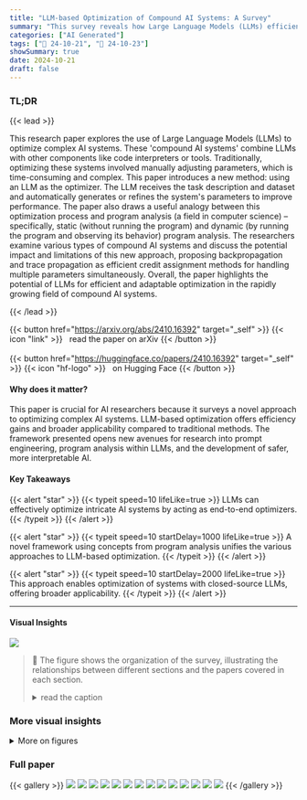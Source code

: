 ```yaml
---
title: "LLM-based Optimization of Compound AI Systems: A Survey"
summary: "This survey reveals how Large Language Models (LLMs) efficiently optimize complex AI systems by acting as end-to-end optimizers, bypassing gradient calculations and generating intricate instructions."
categories: ["AI Generated"]
tags: ["🔖 24-10-21", "🤗 24-10-23"]
showSummary: true
date: 2024-10-21
draft: false
---
```


### TL;DR


{{< lead >}}

This research paper explores the use of Large Language Models (LLMs) to optimize complex AI systems.  These 'compound AI systems' combine LLMs with other components like code interpreters or tools. Traditionally, optimizing these systems involved manually adjusting parameters, which is time-consuming and complex. This paper introduces a new method: using an LLM as the optimizer. The LLM receives the task description and dataset and automatically generates or refines the system's parameters to improve performance.  The paper also draws a useful analogy between this optimization process and program analysis (a field in computer science) – specifically, static (without running the program) and dynamic (by running the program and observing its behavior) program analysis.  The researchers examine various types of compound AI systems and discuss the potential impact and limitations of this new approach, proposing backpropagation and trace propagation as efficient credit assignment methods for handling multiple parameters simultaneously.  Overall, the paper highlights the potential of LLMs for efficient and adaptable optimization in the rapidly growing field of compound AI systems.

{{< /lead >}}


{{< button href="https://arxiv.org/abs/2410.16392" target="_self" >}}
{{< icon "link" >}} &nbsp; read the paper on arXiv
{{< /button >}}
<br><br>
{{< button href="https://huggingface.co/papers/2410.16392" target="_self" >}}
{{< icon "hf-logo" >}} &nbsp; on Hugging Face
{{< /button >}}

#### Why does it matter?
This paper is crucial for AI researchers because it surveys a novel approach to optimizing complex AI systems.  LLM-based optimization offers efficiency gains and broader applicability compared to traditional methods. The framework presented opens new avenues for research into prompt engineering, program analysis within LLMs, and the development of safer, more interpretable AI.
#### Key Takeaways

{{< alert "star" >}}
{{< typeit speed=10 lifeLike=true >}} LLMs can effectively optimize intricate AI systems by acting as end-to-end optimizers. {{< /typeit >}}
{{< /alert >}}

{{< alert "star" >}}
{{< typeit speed=10 startDelay=1000 lifeLike=true >}} A novel framework using concepts from program analysis unifies the various approaches to LLM-based optimization. {{< /typeit >}}
{{< /alert >}}

{{< alert "star" >}}
{{< typeit speed=10 startDelay=2000 lifeLike=true >}} This approach enables optimization of systems with closed-source LLMs, offering broader applicability. {{< /typeit >}}
{{< /alert >}}

------
#### Visual Insights



![](figures/figures_2_0.png)

> 🔼 The figure shows the organization of the survey, illustrating the relationships between different sections and the papers covered in each section.
> <details>
> <summary>read the caption</summary>
> Figure 1: Organization of this survey. A non-exhaustive list of papers is provided.
> </details>







### More visual insights

<details>
<summary>More on figures
</summary>


![](figures/figures_5_0.png)

> 🔼 This figure illustrates the difference between backpropagation and trace propagation in credit assignment for optimizing compound AI systems using LLMs.
> <details>
> <summary>read the caption</summary>
> Figure 2: Credit assignment: a local vs. a global approach. In backpropagation, the optimizer updates each parameter individually. In trace propagation, the prompt contains the execution trace, which allows it to generate all updated variables in a single call. Note that the loss is a textual feedback. In addition, the gradient of the instruction is not the gradient of the output, but the gradient of the instruction with respect to the gradient of the output.
> </details>



![](figures/figures_5_1.png)

> 🔼 The figure illustrates the difference between backpropagation and trace propagation in credit assignment for compound AI systems, showing how trace propagation uses the execution trace to update parameters in a single LLM call.
> <details>
> <summary>read the caption</summary>
> Figure 2: Credit assignment: a local vs. a global approach. In backpropagation, the optimizer updates each parameter individually. In trace propagation, the prompt contains the execution trace, which allows it to generate all updated variables in a single call. Note that the loss is a textual feedback. In addition, the gradient of the instruction is not the gradient of the output, but the gradient of the instruction with respect to the gradient of the output.
> </details>



</details>




### Full paper

{{< gallery >}}
<img src="paper_images/1.png" class="grid-w50 md:grid-w33 xl:grid-w25" />
<img src="paper_images/2.png" class="grid-w50 md:grid-w33 xl:grid-w25" />
<img src="paper_images/3.png" class="grid-w50 md:grid-w33 xl:grid-w25" />
<img src="paper_images/4.png" class="grid-w50 md:grid-w33 xl:grid-w25" />
<img src="paper_images/5.png" class="grid-w50 md:grid-w33 xl:grid-w25" />
<img src="paper_images/6.png" class="grid-w50 md:grid-w33 xl:grid-w25" />
<img src="paper_images/7.png" class="grid-w50 md:grid-w33 xl:grid-w25" />
<img src="paper_images/8.png" class="grid-w50 md:grid-w33 xl:grid-w25" />
<img src="paper_images/9.png" class="grid-w50 md:grid-w33 xl:grid-w25" />
<img src="paper_images/10.png" class="grid-w50 md:grid-w33 xl:grid-w25" />
<img src="paper_images/11.png" class="grid-w50 md:grid-w33 xl:grid-w25" />
<img src="paper_images/12.png" class="grid-w50 md:grid-w33 xl:grid-w25" />
<img src="paper_images/13.png" class="grid-w50 md:grid-w33 xl:grid-w25" />
<img src="paper_images/14.png" class="grid-w50 md:grid-w33 xl:grid-w25" />
{{< /gallery >}}